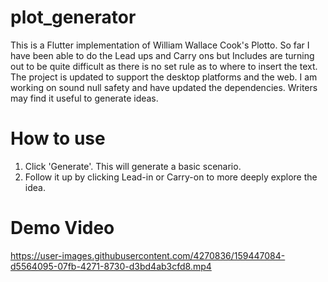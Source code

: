 # plot_generator
 
This is a Flutter implementation of William Wallace Cook's Plotto. So far I have been able to do the Lead ups and Carry ons but Includes are turning out to be quite difficult as there is no set rule as to where to insert the text. The project is updated to support the desktop platforms and the web. I am working on sound null safety and have updated the dependencies.
Writers may find it useful to generate ideas.

# How to use
1. Click 'Generate'. This will generate a basic scenario.
2. Follow it up by clicking Lead-in or Carry-on to more deeply explore the idea.

# Demo Video
https://user-images.githubusercontent.com/4270836/159447084-d5564095-07fb-4271-8730-d3bd4ab3cfd8.mp4

